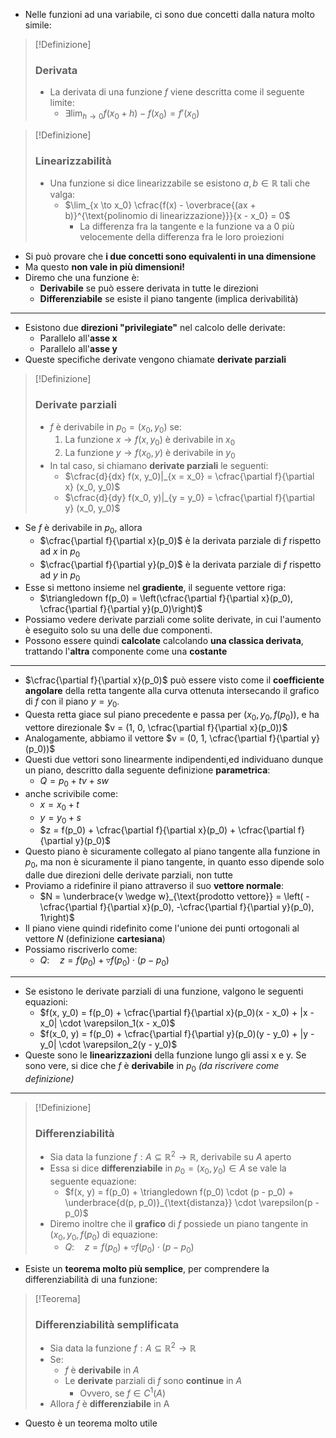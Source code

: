 + Nelle funzioni ad una variabile, ci sono due concetti dalla natura molto simile:

>[!Definizione]
> ### Derivata
> + La derivata di una funzione $f$ viene descritta come il seguente limite:
> 	+ $\exists \lim_{h \to 0} f(x_0 + h) - f(x_0) = f'(x_0)$

>[!Definizione]
> ### Linearizzabilità
> + Una funzione si dice linearizzabile se esistono $a, b \in \mathbb{R}$ tali che valga:
> 	+ $\lim_{x \to x_0} \cfrac{f(x) - \overbrace{(ax + b)}^{\text{polinomio di linearizzazione}}}{x - x_0} = 0$
> 		+ La differenza fra la tangente e la funzione va a 0 più velocemente della differenza fra le loro proiezioni

+ Si può provare che **i due concetti sono equivalenti in una dimensione**
+ Ma questo **non vale in più dimensioni!**
+ Diremo che una funzione è:
	+ **Derivabile** se può essere derivata in tutte le direzioni
	+ **Differenziabile** se esiste il piano tangente (implica derivabilità)
---
+ Esistono due **direzioni "privilegiate"** nel calcolo delle derivate:
	+ Parallelo all'**asse x**
	+ Parallelo all'**asse y**
+ Queste specifiche derivate vengono chiamate **derivate parziali**

>[!Definizione]
> ### Derivate parziali
> + $f$ è derivabile in $p_0 = (x_0, y_0)$ se:
> 	1. La funzione $x \to f(x, y_0)$ è derivabile in $x_0$
> 	2. La funzione $y \to f(x_0, y)$ è derivabile in $y_0$
> + In tal caso, si chiamano **derivate parziali** le seguenti:
> 	+ $\cfrac{d}{dx} f(x, y_0)|_{x = x_0} = \cfrac{\partial f}{\partial x} (x_0, y_0)$
> 	+ $\cfrac{d}{dy} f(x_0, y)|_{y = y_0} = \cfrac{\partial f}{\partial y} (x_0, y_0)$

+ Se $f$ è derivabile in $p_0$, allora
	+ $\cfrac{\partial f}{\partial x}(p_0)$ è la derivata parziale di $f$ rispetto ad $x$ in $p_0$
	+ $\cfrac{\partial f}{\partial y}(p_0)$ è la derivata parziale di $f$ rispetto ad $y$ in $p_0$
+ Esse si mettono insieme nel **gradiente**, il seguente vettore riga:
	+ $\triangledown f(p_0) = \left(\cfrac{\partial f}{\partial x}(p_0), \cfrac{\partial f}{\partial y}(p_0)\right)$ 
+ Possiamo vedere derivate parziali come solite derivate, in cui l'aumento è eseguito solo su una delle due componenti.
+ Possono essere quindi **calcolate** calcolando **una classica derivata**, trattando l'**altra** componente come una **costante**
---
+ $\cfrac{\partial f}{\partial x}(p_0)$ può essere visto come il **coefficiente angolare** della retta tangente alla curva ottenuta intersecando il grafico di $f$ con il piano $y = y_0$. 
+ Questa retta giace sul piano precedente e passa per $(x_0, y_0, f(p_0))$, e ha vettore direzionale $v = (1, 0, \cfrac{\partial f}{\partial x}(p_0))$
+ Analogamente, abbiamo il vettore $v = (0, 1, \cfrac{\partial f}{\partial y}(p_0))$
+ Questi due vettori sono linearmente indipendenti,ed individuano dunque un piano, descritto dalla seguente definizione **parametrica**:
	+ $Q = p_0 + tv + sw$
+ anche scrivibile come:
	+ $x = x_0 + t$
	+ $y = y_0 + s$
	+ $z = f(p_0) + \cfrac{\partial f}{\partial x}(p_0) + \cfrac{\partial f}{\partial y}(p_0)$
+ Questo piano è sicuramente collegato al piano tangente alla funzione in $p_0$, ma non è sicuramente il piano tangente, in quanto esso dipende solo dalle due direzioni delle derivate parziali, non tutte
+ Proviamo a ridefinire il piano attraverso il suo **vettore normale**:
	+ $N = \underbrace{v \wedge w}_{\text{prodotto vettore}} = \left( - \cfrac{\partial f}{\partial x}(p_0), -\cfrac{\partial f}{\partial y}(p_0), 1\right)$
+ Il piano viene quindi ridefinito come l'unione dei punti ortogonali al vettore $N$ (definizione **cartesiana**)
+ Possiamo riscriverlo come:
	+ $Q : \quad z = f(p_0) + \triangledown f(p_0) \cdot (p - p_0)$
---
+ Se esistono le derivate parziali di una funzione, valgono le seguenti equazioni:
	+ $f(x, y_0) = f(p_0) + \cfrac{\partial f}{\partial x}(p_0)(x - x_0) + |x - x_0| \cdot \varepsilon_1(x - x_0)$
	+ $f(x_0, y) = f(p_0) + \cfrac{\partial f}{\partial y}(p_0)(y - y_0) + |y - y_0| \cdot \varepsilon_2(y - y_0)$
+ Queste sono le **linearizzazioni** della funzione lungo gli assi x e y. Se sono vere, si dice che $f$ è **derivabile** in $p_0$ *(da riscrivere come definizione)*
---

>[!Definizione]
> ### Differenziabilità
> + Sia data la funzione $f : A \subseteq \mathbb{R}^2 \to \mathbb{R}$, derivabile su $A$ aperto
> + Essa si dice **differenziabile** in $p_0 = (x_0, y_0) \in A$ se vale la seguente equazione:
> 	+ $f(x, y) = f(p_0) + \triangledown f(p_0) \cdot (p - p_0) + \underbrace{d(p, p_0)}_{\text{distanza}} \cdot \varepsilon(p - p_0)$
> + Diremo inoltre che il **grafico** di $f$ possiede un piano tangente in $(x_0, y_0, f(p_0)$ di equazione:
> 	+ $Q : \quad z = f(p_0) + \triangledown f(p_0) \cdot (p - p_0)$

+ Esiste un **teorema molto più semplice**, per comprendere la differenziabilità di una funzione:

>[!Teorema]
> ### Differenziabilità semplificata
> + Sia data la funzione $f : A \subseteq \mathbb{R}^2 \to \mathbb{R}$
> + Se:
> 	+ $f$ è **derivabile** in $A$
> 	+ Le **derivate** parziali di $f$ sono **continue** in $A$
> 		+ Ovvero, se $f \in C^1(A)$
> + Allora $f$ è **differenziabile** in A

+ Questo è un teorema molto utile